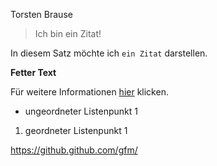 Torsten Brause

> Ich bin ein Zitat!

In diesem Satz möchte ich `ein Zitat` darstellen.

**Fetter Text**

Für weitere Informationen [hier](http://domain.de) klicken.

- ungeordneter Listenpunkt 1

1. geordneter Listenpunkt 1

https://github.github.com/gfm/

<!---
tBrause/tBrause is a ✨ special ✨ repository because its `README.md` (this file) appears on your GitHub profile.
You can click the Preview link to take a look at your changes.
--->
